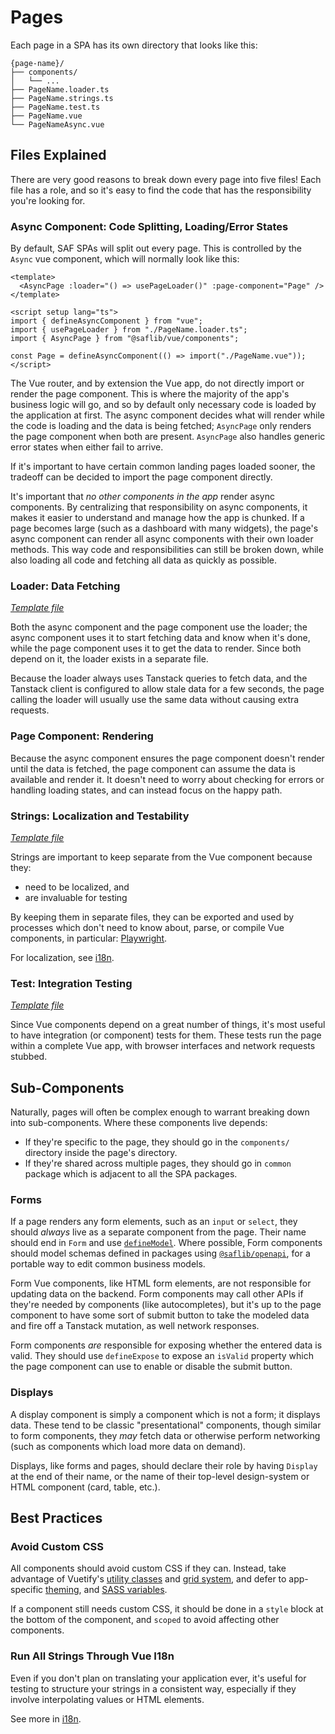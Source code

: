# Pages

Each page in a SPA has its own directory that looks like this:

```
{page-name}/
├── components/
│   └── ...
├── PageName.loader.ts
├── PageName.strings.ts
├── PageName.test.ts
├── PageName.vue
└── PageNameAsync.vue
```

## Files Explained

There are very good reasons to break down every page into five files! Each file has a role, and so it's easy to find the code that has the responsibility you're looking for.

### Async Component: Code Splitting, Loading/Error States

By default, SAF SPAs will split out every page. This is controlled by the `Async` vue component, which will normally look like this:

```vue
<template>
  <AsyncPage :loader="() => usePageLoader()" :page-component="Page" />
</template>

<script setup lang="ts">
import { defineAsyncComponent } from "vue";
import { usePageLoader } from "./PageName.loader.ts";
import { AsyncPage } from "@saflib/vue/components";

const Page = defineAsyncComponent(() => import("./PageName.vue"));
</script>
```

The Vue router, and by extension the Vue app, do not directly import or render the page component. This is where the majority of the app's business logic will go, and so by default only necessary code is loaded by the application at first. The async component decides what will render while the code is loading and the data is being fetched; `AsyncPage` only renders the page component when both are present. `AsyncPage` also handles generic error states when either fail to arrive.

If it's important to have certain common landing pages loaded sooner, the tradeoff can be decided to import the page component directly.

It's important that _no other components in the app_ render async components. By centralizing that responsibility on async components, it makes it easier to understand and manage how the app is chunked. If a page becomes large (such as a dashboard with many widgets), the page's async component can render all async components with their own loader methods. This way code and responsibilities can still be broken down, while also loading all code and fetching all data as quickly as possible.

### Loader: Data Fetching

_[Template file](../workflows/page-template/TemplateFile.loader.ts)_

Both the async component and the page component use the loader; the async component uses it to start fetching data and know when it's done, while the page component uses it to get the data to render. Since both depend on it, the loader exists in a separate file.

Because the loader always uses Tanstack queries to fetch data, and the Tanstack client is configured to allow stale data for a few seconds, the page calling the loader will usually use the same data without causing extra requests.

### Page Component: Rendering

Because the async component ensures the page component doesn't render until the data is fetched, the page component can assume the data is available and render it. It doesn't need to worry about checking for errors or handling loading states, and can instead focus on the happy path.

### Strings: Localization and Testability

_[Template file](../workflows/page-template/TemplateFile.strings.ts)_

Strings are important to keep separate from the Vue component because they:

- need to be localized, and
- are invaluable for testing

By keeping them in separate files, they can be exported and used by processes which don't need to know about, parse, or compile Vue components, in particular: [Playwright](../../playwright/docs/overview.md).

For localization, see [i18n](./03-i18n.md).

### Test: Integration Testing

_[Template file](../workflows/page-template/TemplateFile.test.ts)_

Since Vue components depend on a great number of things, it's most useful to have integration (or component) tests for them. These tests run the page within a complete Vue app, with browser interfaces and network requests stubbed.

## Sub-Components

Naturally, pages will often be complex enough to warrant breaking down into sub-components. Where these components live depends:

- If they're specific to the page, they should go in the `components/` directory inside the page's directory.
- If they're shared across multiple pages, they should go in `common` package which is adjacent to all the SPA packages.

### Forms

If a page renders any form elements, such as an `input` or `select`, they should _always_ live as a separate component from the page. Their name should end in `Form` and use [`defineModel`](https://vuejs.org/api/sfc-script-setup.html#definemodel). Where possible, Form components should model schemas defined in packages using [`@saflib/openapi`](../../openapi/docs/01-overview.md), for a portable way to edit common business models.

Form Vue components, like HTML form elements, are not responsible for updating data on the backend. Form components may call other APIs if they're needed by components (like autocompletes), but it's up to the page component to have some sort of submit button to take the modeled data and fire off a Tanstack mutation, as well network responses.

Form components _are_ responsible for exposing whether the entered data is valid. They should use `defineExpose` to expose an `isValid` property which the page component can use to enable or disable the submit button.

### Displays

A display component is simply a component which is not a form; it displays data. These tend to be classic "presentational" components, though similar to form components, they _may_ fetch data or otherwise perform networking (such as components which load more data on demand).

Displays, like forms and pages, should declare their role by having `Display` at the end of their name, or the name of their top-level design-system or HTML component (card, table, etc.).

## Best Practices

### Avoid Custom CSS

All components should avoid custom CSS if they can. Instead, take advantage of Vuetify's [utility classes](https://vuetifyjs.com/en/styles/borders/#usage) and [grid system](https://vuetifyjs.com/en/components/grids/#usage), and defer to app-specific [theming](https://vuetifyjs.com/en/features/theme/#api), and [SASS variables](https://vuetifyjs.com/en/features/sass-variables/#installation).

If a component still needs custom CSS, it should be done in a `style` block at the bottom of the component, and `scoped` to avoid affecting other components.

### Run All Strings Through Vue I18n

Even if you don't plan on translating your application ever, it's useful for testing to structure your strings in a consistent way, especially if they involve interpolating values or HTML elements.

See more in [i18n](./03-i18n.md).
